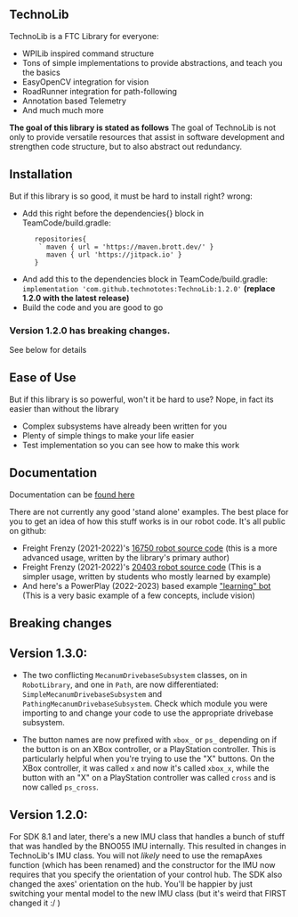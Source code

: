 ## TechnoLib

TechnoLib is a FTC Library for everyone:

- WPILib inspired command structure
- Tons of simple implementations to provide abstractions, and teach you the basics
- EasyOpenCV integration for vision
- RoadRunner integration for path-following
- Annotation based Telemetry
- And much much more

**The goal of this library is stated as follows** The goal of TechnoLib is not only to provide
versatile resources that assist in software development and strengthen code structure, but to also
abstract out redundancy.

## Installation

But if this library is so good, it must be hard to install right? wrong:

- Add this right before the dependencies{} block in TeamCode/build.gradle:
  ```
     repositories{
      ` maven { url = 'https://maven.brott.dev/' }
        maven { url 'https://jitpack.io' }
     }
  ```
- And add this to the dependencies block in TeamCode/build.gradle:
  `implementation 'com.github.technototes:TechnoLib:1.2.0'` **(replace 1.2.0 with the latest
  release)**
- Build the code and you are good to go

### Version 1.2.0 has breaking changes.

See below for details

## Ease of Use

But if this library is so powerful, won't it be hard to use? Nope, in fact its easier than without
the library

- Complex subsystems have already been written for you
- Plenty of simple things to make your life easier
- Test implementation so you can see how to make this work

## Documentation

Documentation can be [found here](https://technototes.github.io/)

There are not currently any good 'stand alone' examples. The best place for you to get an idea of
how this stuff works is in our robot code. It's all public on github:

- Freight Frenzy (2021-2022)'s
  [16750 robot source code](https://github.com/technototes/FreightFrenzy2021/tree/master/OspreyCode/src/main/java/org/firstinspires/ftc/teamcode)
  (this is a more advanced usage, written by the library's primary author)
- Freight Frenzy (2021-2022)'s
  [20403 robot source code](https://github.com/technototes/FreightFrenzy2021/tree/master/SeagullCode/src/main/java/org/firstinspires/ftc/teamcode)
  (This is a simpler usage, written by students who mostly learned by example)
- And here's a PowerPlay (2022-2023) based example
  ["learning" bot](https://github.com/technototes/PowerPlay2022/tree/main/ForTeaching/src/main/java/org/firstinspires/ftc/forteaching/TechnoBot)
  (This is a very basic example of a few concepts, include vision)

## Breaking changes

## Version 1.3.0:

- The two conflicting `MecanumDrivebaseSubsystem` classes, on in `RobotLibrary`, and one in `Path`,
  are now differentiated: `SimpleMecanumDrivebaseSubsystem` and `PathingMecanumDrivebaseSubsystem`.
  Check which module you were importing to and change your code to use the appropriate drivebase
  subsystem.

- The button names are now prefixed with `xbox_` or `ps_` depending on if the button is on an XBox
  controller, or a PlayStation controller. This is particularly helpful when you're trying to use
  the "X" buttons. On the XBox controller, it was called `x` and now it's called `xbox_x`, while the
  button with an "X" on a PlayStation controller was called `cross` and is now called `ps_cross`.

## Version 1.2.0:

For SDK 8.1 and later, there's a new IMU class that handles a bunch of stuff that was handled by the
BNO055 IMU internally. This resulted in changes in TechnoLib's IMU class. You will not _likely_ need
to use the remapAxes function (which has been renamed) and the constructor for the IMU now requires
that you specify the orientation of your control hub. The SDK also changed the axes' orientation on
the hub. You'll be happier by just switching your mental model to the new IMU class (but it's weird
that FIRST changed it :/ )
